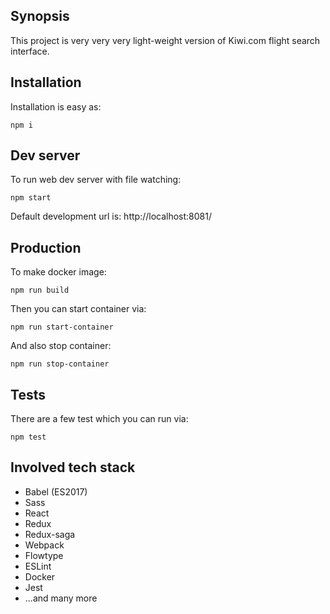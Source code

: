 ## Synopsis

This project is very very very light-weight version of Kiwi.com flight search interface.

## Installation

Installation is easy as:
```
npm i
```

## Dev server

To run web dev server with file watching:
```
npm start
```

Default development url is: http://localhost:8081/

## Production

To make docker image:
```
npm run build
```

Then you can start container via:
```
npm run start-container
```

And also stop container:
```
npm run stop-container
```

## Tests

There are a few test which you can run via:
```
npm test
```

## Involved tech stack

* Babel (ES2017)
* Sass
* React
* Redux
* Redux-saga
* Webpack
* Flowtype
* ESLint
* Docker
* Jest
* ...and many more
